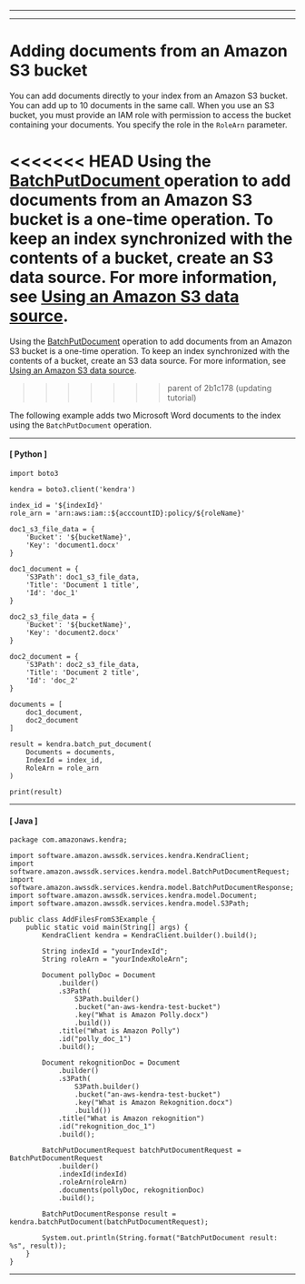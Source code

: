 --------

--------

# Adding documents from an Amazon S3 bucket<a name="in-adding-plain-text"></a>

You can add documents directly to your index from an Amazon S3 bucket\. You can add up to 10 documents in the same call\. When you use an S3 bucket, you must provide an IAM role with permission to access the bucket containing your documents\. You specify the role in the `RoleArn` parameter\.

<<<<<<< HEAD
Using the [ BatchPutDocument ](API_BatchPutDocument.md) operation to add documents from an Amazon S3 bucket is a one\-time operation\. To keep an index synchronized with the contents of a bucket, create an S3 data source\. For more information, see [Using an Amazon S3 data source](data-source-s3.md)\. 
=======
Using the [BatchPutDocument](API_BatchPutDocument.md) operation to add documents from an Amazon S3 bucket is a one\-time operation\. To keep an index synchronized with the contents of a bucket, create an S3 data source\. For more information, see [Using an Amazon S3 data source](data-source-s3.md)\. 
>>>>>>> parent of 2b1c178 (updating tutorial)

The following example adds two Microsoft Word documents to the index using the `BatchPutDocument` operation\.

------
#### [ Python ]

```
import boto3

kendra = boto3.client('kendra')

index_id = '${indexId}'
role_arn = 'arn:aws:iam::${acccountID}:policy/${roleName}'

doc1_s3_file_data = {
    'Bucket': '${bucketName}',
    'Key': 'document1.docx'
}

doc1_document = {
    'S3Path': doc1_s3_file_data,
    'Title': 'Document 1 title',
    'Id': 'doc_1'
}

doc2_s3_file_data = {
    'Bucket': '${bucketName}',
    'Key': 'document2.docx'
}

doc2_document = {
    'S3Path': doc2_s3_file_data,
    'Title': 'Document 2 title',
    'Id': 'doc_2'
}

documents = [
    doc1_document,
    doc2_document
]

result = kendra.batch_put_document(
    Documents = documents,
    IndexId = index_id,
    RoleArn = role_arn
)

print(result)
```

------
#### [ Java ]

```
package com.amazonaws.kendra;

import software.amazon.awssdk.services.kendra.KendraClient;
import software.amazon.awssdk.services.kendra.model.BatchPutDocumentRequest;
import software.amazon.awssdk.services.kendra.model.BatchPutDocumentResponse;
import software.amazon.awssdk.services.kendra.model.Document;
import software.amazon.awssdk.services.kendra.model.S3Path;

public class AddFilesFromS3Example {
    public static void main(String[] args) {
        KendraClient kendra = KendraClient.builder().build();

        String indexId = "yourIndexId";
        String roleArn = "yourIndexRoleArn";

        Document pollyDoc = Document
            .builder()
            .s3Path(
                S3Path.builder()
                .bucket("an-aws-kendra-test-bucket")
                .key("What is Amazon Polly.docx")
                .build())
            .title("What is Amazon Polly")
            .id("polly_doc_1")
            .build();

        Document rekognitionDoc = Document
            .builder()
            .s3Path(
                S3Path.builder()
                .bucket("an-aws-kendra-test-bucket")
                .key("What is Amazon Rekognition.docx")
                .build())
            .title("What is Amazon rekognition")
            .id("rekognition_doc_1")
            .build();

        BatchPutDocumentRequest batchPutDocumentRequest = BatchPutDocumentRequest
            .builder()
            .indexId(indexId)
            .roleArn(roleArn)
            .documents(pollyDoc, rekognitionDoc)
            .build();

        BatchPutDocumentResponse result = kendra.batchPutDocument(batchPutDocumentRequest);

        System.out.println(String.format("BatchPutDocument result: %s", result));
    }
}
```

------